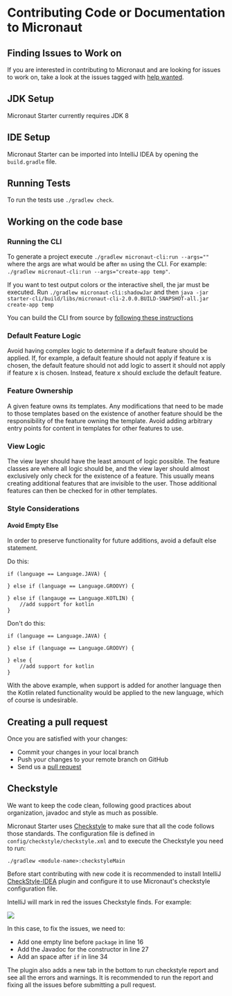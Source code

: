 # Contributing Code or Documentation to Micronaut

## Finding Issues to Work on

If you are interested in contributing to Micronaut and are looking for issues to work on, take a look at the issues tagged with [help wanted](https://github.com/micronaut-projects/micronaut-starter/issues?q=is%3Aopen+is%3Aissue+label%3A%22status%3A+help+wanted%22).

## JDK Setup

Micronaut Starter currently requires JDK 8

## IDE Setup

Micronaut Starter can be imported into IntelliJ IDEA by opening the `build.gradle` file.

## Running Tests

To run the tests use `./gradlew check`. 

## Working on the code base

### Running the CLI

To generate a project execute `./gradlew micronaut-cli:run --args=""` where the args are what would be after `mn` using the CLI. For example: `./gradlew micronaut-cli:run --args="create-app temp"`. 

If you want to test output colors or the interactive shell, the jar must be executed. Run `./gradlew micronaut-cli:shadowJar` and then `java -jar starter-cli/build/libs/micronaut-cli-2.0.0.BUILD-SNAPSHOT-all.jar create-app temp`

You can build the CLI from source by [following these instructions](https://micronaut-projects.github.io/micronaut-starter/latest/guide/index.html#installFromSource)

### Default Feature Logic

Avoid having complex logic to determine if a default feature should be applied. If, for example, a default feature should not apply if feature x is chosen, the default feature should not add logic to assert it should not apply if feature x is chosen. Instead, feature x should exclude the default feature.

### Feature Ownership

A given feature owns its templates. Any modifications that need to be made to those templates based on the existence of another feature should be the responsibility of the feature owning the template. Avoid adding arbitrary entry points for content in templates for other features to use.

### View Logic

The view layer should have the least amount of logic possible. The feature classes are where all logic should be, and the view layer should almost exclusively only check for the existence of a feature. This usually means creating additional features that are invisible to the user. Those additional features can then be checked for in other templates.

### Style Considerations

#### Avoid Empty Else

In order to preserve functionality for future additions, avoid a default else statement.

Do this:

```
if (language == Language.JAVA) {

} else if (language == Language.GROOVY) {

} else if (langauge == Language.KOTLIN) {
    //add support for kotlin
}
```

Don't do this:

```
if (language == Language.JAVA) {

} else if (language == Language.GROOVY) {

} else {
    //add support for kotlin
}
```

With the above example, when support is added for another language then the Kotlin related functionality would be applied to the new language, which of course is undesirable.

## Creating a pull request

Once you are satisfied with your changes:

- Commit your changes in your local branch
- Push your changes to your remote branch on GitHub
- Send us a [pull request](https://help.github.com/articles/creating-a-pull-request)

## Checkstyle

We want to keep the code clean, following good practices about organization, javadoc and style as much as possible. 

Micronaut Starter uses [Checkstyle](http://checkstyle.sourceforge.net/) to make sure that all the code follows those standards. The configuration file is defined in `config/checkstyle/checkstyle.xml` and to execute the Checkstyle you
need to run:
 
```
./gradlew <module-name>:checkstyleMain
```

Before start contributing with new code it is recommended to install IntelliJ [CheckStyle-IDEA](https://plugins.jetbrains.com/plugin/1065-checkstyle-idea) plugin and configure it to use Micronaut's checkstyle configuration file.
  
IntelliJ will mark in red the issues Checkstyle finds. For example:

![](https://github.com/micronaut-projects/micronaut-core/raw/master/src/main/docs/resources/img/checkstyle-issue.png)

In this case, to fix the issues, we need to:

- Add one empty line before `package` in line 16
- Add the Javadoc for the constructor in line 27
- Add an space after `if` in line 34

The plugin also adds a new tab in the bottom to run checkstyle report and see all the errors and warnings. It is recommended
to run the report and fixing all the issues before submitting a pull request.
